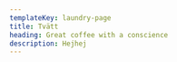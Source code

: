 ```yaml
---
templateKey: laundry-page
title: Tvätt
heading: Great coffee with a conscience
description: Hejhej
---
```

